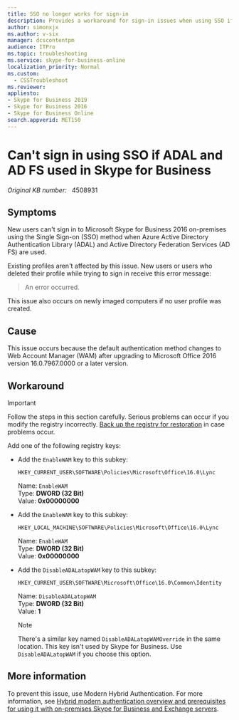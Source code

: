 ```yaml
---
title: SSO no longer works for sign-in
description: Provides a workaround for sign-in issues when using SSO if ADAL and AD FS are used in Skype for Business 2016.
author: simonxjx
ms.author: v-six
manager: dcscontentpm
audience: ITPro
ms.topic: troubleshooting
ms.service: skype-for-business-online
localization_priority: Normal
ms.custom: 
  - CSSTroubleshoot
ms.reviewer: 
appliesto:
- Skype for Business 2019
- Skype for Business 2016
- Skype for Business Online
search.appverid: MET150 
---
```

# Can't sign in using SSO if ADAL and AD FS used in Skype for Business

_Original KB number:_ &nbsp; 4508931

## Symptoms

New users can't sign in to Microsoft Skype for Business 2016 on-premises using the Single Sign-on (SSO) method when Azure Active Directory Authentication Library (ADAL) and Active Directory Federation Services (AD FS) are used.

Existing profiles aren't affected by this issue. New users or users who deleted their profile while trying to sign in receive this error message:

> An error occurred.

This issue also occurs on newly imaged computers if no user profile was created.

## Cause

This issue occurs because the default authentication method changes to Web Account Manager (WAM) after upgrading to Microsoft Office 2016 version 16.0.7967.0000 or a later version.

## Workaround

> [!IMPORTANT]
> Follow the steps in this section carefully. Serious problems can occur if you modify the registry incorrectly. [Back up the registry for restoration](https://support.microsoft.com/help/322756) in case problems occur.

Add one of the following registry keys:

- Add the `EnableWAM` key to this subkey:

    `HKEY_CURRENT_USER\SOFTWARE\Policies\Microsoft\Office\16.0\Lync`

    Name: `EnableWAM`  
    Type: **DWORD (32 Bit)**  
    Value: **0x00000000**  

- Add the `EnableWAM` key to this subkey:

    `HKEY_LOCAL_MACHINE\SOFTWARE\Policies\Microsoft\Office\16.0\Lync`

    Name: `EnableWAM`  
    Type: **DWORD (32 Bit)**  
    Value: **0x00000000**  

- Add the `DisableADALatopWAM` key to this subkey:

    `HKEY_CURRENT_USER\SOFTWARE\Microsoft\Office\16.0\Common\Identity`

    Name: `DisableADALatopWAM`  
    Type: **DWORD (32 Bit)**  
    Value: **1**  

    > [!NOTE]
    > There's a similar key named `DisableADALatopWAMOverride` in the same location. This key isn't used by Skype for Business. Use `DisableADALatopWAM` if you choose this option.

## More information

To prevent this issue, use Modern Hybrid Authentication. For more information, see [Hybrid modern authentication overview and prerequisites for using it with on-premises Skype for Business and Exchange servers](/microsoft-365/enterprise/hybrid-modern-auth-overview).
